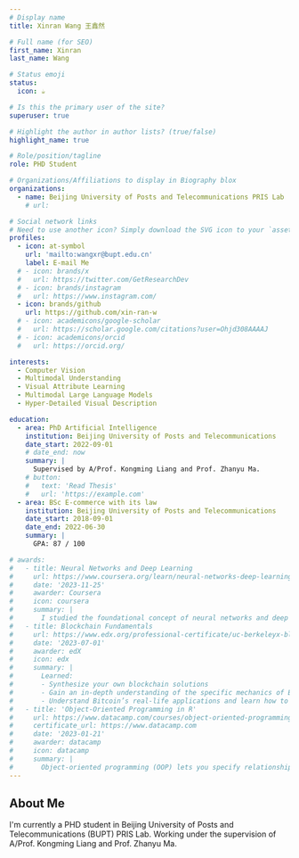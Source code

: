 ```yaml
---
# Display name
title: Xinran Wang 王鑫然

# Full name (for SEO)
first_name: Xinran
last_name: Wang

# Status emoji
status:
  icon: ☕️

# Is this the primary user of the site?
superuser: true

# Highlight the author in author lists? (true/false)
highlight_name: true

# Role/position/tagline
role: PHD Student

# Organizations/Affiliations to display in Biography blox
organizations:
  - name: Beijing University of Posts and Telecommunications PRIS Lab
    # url: 

# Social network links
# Need to use another icon? Simply download the SVG icon to your `assets/media/icons/` folder.
profiles:
  - icon: at-symbol
    url: 'mailto:wangxr@bupt.edu.cn'
    label: E-mail Me
  # - icon: brands/x
  #   url: https://twitter.com/GetResearchDev
  # - icon: brands/instagram
  #   url: https://www.instagram.com/
  - icon: brands/github
    url: https://github.com/xin-ran-w
  # - icon: academicons/google-scholar
  #   url: https://scholar.google.com/citations?user=Ohjd308AAAAJ
  # - icon: academicons/orcid
  #   url: https://orcid.org/

interests:
  - Computer Vision
  - Multimodal Understanding 
  - Visual Attribute Learning
  - Multimodal Large Language Models
  - Hyper-Detailed Visual Description 

education:
  - area: PhD Artificial Intelligence
    institution: Beijing University of Posts and Telecommunications
    date_start: 2022-09-01
    # date_end: now
    summary: |
      Supervised by A/Prof. Kongming Liang and Prof. Zhanyu Ma.
    # button:
    #   text: 'Read Thesis'
    #   url: 'https://example.com'
  - area: BSc E-commerce with its law
    institution: Beijing University of Posts and Telecommunications
    date_start: 2018-09-01
    date_end: 2022-06-30
    summary: |
      GPA: 87 / 100

# awards:
#   - title: Neural Networks and Deep Learning
#     url: https://www.coursera.org/learn/neural-networks-deep-learning
#     date: '2023-11-25'
#     awarder: Coursera
#     icon: coursera
#     summary: |
#       I studied the foundational concept of neural networks and deep learning. By the end, I was familiar with the significant technological trends driving the rise of deep learning; build, train, and apply fully connected deep neural networks; implement efficient (vectorized) neural networks; identify key parameters in a neural network’s architecture; and apply deep learning to your own applications.
#   - title: Blockchain Fundamentals
#     url: https://www.edx.org/professional-certificate/uc-berkeleyx-blockchain-fundamentals
#     date: '2023-07-01'
#     awarder: edX
#     icon: edx
#     summary: |
#       Learned:
#       - Synthesize your own blockchain solutions
#       - Gain an in-depth understanding of the specific mechanics of Bitcoin
#       - Understand Bitcoin’s real-life applications and learn how to attack and destroy Bitcoin, Ethereum, smart contracts and Dapps, and alternatives to Bitcoin’s Proof-of-Work consensus algorithm
#   - title: 'Object-Oriented Programming in R'
#     url: https://www.datacamp.com/courses/object-oriented-programming-with-s3-and-r6-in-r
#     certificate_url: https://www.datacamp.com
#     date: '2023-01-21'
#     awarder: datacamp
#     icon: datacamp
#     summary: |
#       Object-oriented programming (OOP) lets you specify relationships between functions and the objects that they can act on, helping you manage complexity in your code. This is an intermediate level course, providing an introduction to OOP, using the S3 and R6 systems. S3 is a great day-to-day R programming tool that simplifies some of the functions that you write. R6 is especially useful for industry-specific analyses, working with web APIs, and building GUIs.
---
```


## About Me

I'm currently a PHD student in Beijing University of Posts and Telecommunications (BUPT) PRIS Lab. Working under the supervision of A/Prof. Kongming Liang and Prof. Zhanyu Ma.
